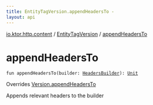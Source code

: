 ```yaml
---
title: EntityTagVersion.appendHeadersTo - 
layout: api
---
```


<div class='api-docs-breadcrumbs'><a href="../index.html">io.ktor.http.content</a> / <a href="index.html">EntityTagVersion</a> / <a href="./append-headers-to.html">appendHeadersTo</a></div>

# appendHeadersTo

<div class="signature"><code><span class="keyword">fun </span><span class="identifier">appendHeadersTo</span><span class="symbol">(</span><span class="parameterName" id="io.ktor.http.content.EntityTagVersion$appendHeadersTo(io.ktor.http.HeadersBuilder)/builder">builder</span><span class="symbol">:</span>&nbsp;<a href="../../io.ktor.http/-headers-builder/index.html"><span class="identifier">HeadersBuilder</span></a><span class="symbol">)</span><span class="symbol">: </span><a href="https://kotlinlang.org/api/latest/jvm/stdlib/kotlin/-unit/index.html"><span class="identifier">Unit</span></a></code></div>

Overrides <a href="../-version/append-headers-to.html">Version.appendHeadersTo</a>

Appends relevant headers to the builder

